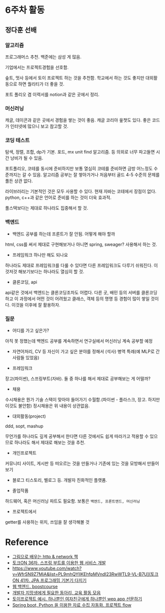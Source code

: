 # 6주차 활동

## 정다훈 선배

### 알고리즘
프로그래머스 추천. 백준에는 삼성 게 많음.

기업에서는 프로젝트경험을 선호함.

솦트, 멋사 등에서 토이 프로젝트 하는 것을 추천함. 학교에서 하는 것도 좋지만 대외활동으로 하면 퀄리티가 더 좋을 것.

포트 폴리오 겸 이력서를 notion과 같은 곳에서 정리.

### 머신러닝
캐글, 데이콘과 같은 곳에서 경험을 쌓는 것이 좋음.
캐글 코리아 옾챗도 있다. 좋은 코드가 인터넷에 많으니 보고 참고할 것.

### 코딩 테스트
탐색, 정렬, 조합, dp가 기본.
포드, mx unit find 알고리즘. 등
의외로 너무 파고들면 시간 낭비가 될 수 있음.

포트폴리오, 코테를 동시에 준비하지만 보통 열심히 코테를 준비하면 금방 어느정도 수준까지는 갈 수 있음.
알고리즘 공부는 잘 쌓아가거나 처음부터 골드 4-5 수준의 문제를 풀든 상관 없다.

라이브러리는 기본적인 것은 모두 사용할 수 있다. 현재 자바는 코테에서 장점이 없다. python, c++과 같은 언어로 준비를 하는 것이 더욱 효과적.

풀스택보다는 제대로 하나라도 집중해서 할 것.

### 백엔드
- 백엔드 공부를 하는데 프론트가 잘 안됨. 어떻게 해야 할까

html, css를 써서 제대로 구현해보거나 아니면 spring, sweager? 사용해서 하는 것. 

- 프레임워크 하나만 해도 되나요

하나라도 제대로 프레임워크를 다룰 수 있다면 다른 프레임워크도 다루기 쉬워진다. 이것저것 해보기보다는 하나라도 열심히 할 것.

- 클론코딩, api

api같은 것에서 백엔드는 클론코딩조차도 어렵다. 다른 곳, 배민 등의 서버를 클론코딩하고 이 과정에서 어떤 것이 어려웠고 클래스, 객체 등의 명명 등 경험이 많이 쌓일 것이다. 이것을 이후에 잘 활용하자.

### 질문
- 어디를 가고 싶은가?

아직 못 정했는데 백엔드 공부를 계속하면서 연구실에서 머신러닝 계속 공부할 예정

- 자연어처리, CV 등 자신이 가고 싶은 분야를 정해서 (석사) 병역 특례(예 MLP로 간 사람들 있었음) 

- 프레임워크

장고(파이썬), 스프링부트(자바).
둘 중 하나를 해서 제대로 공부해보는 게 어떨까?

- 채용

수시채용은 뭔가 기술 스택이 맞아야 들어가기 수월함.(파이썬 - 플라스크, 장고. 하지만 이것도 불안함)
정시채용은 위 내용이 상관없음.

- 대외활동(project)

ddd, sopt, mashup

무언가를 하나라도 깊게 공부해서 한다면 다른 것에서도 쉽게 따라가고 적용할 수 있으므로 하나라도 해서 제대로 해보는 것을 추천.

- 개인프로젝트

커뮤니티 사이트, 게시판 등 떠오르는 것을 만들거나 기존에 있는 것을 모방해서 만들어 보기

- 블로그
티스토리, 벨로그 등. 개발자 친화적인 플랫폼.

- 졸업작품

하드웨어, 혹은 머신러닝 파트도 필요함.
보통은 ```백엔드, 프론트엔드, 머신러닝```

- 프로젝트에서

getter를 사용하는 위치, 쓰임을 잘 생각해볼 것


# Reference
- [그림으로 배우는 http & network 책](http://www.yes24.com/Product/Goods/15894097)
- [토크ON 36차. 스프링 부트를 이용한 웹 서비스 개발](https://www.youtube.com/watch?v=26GuwzdB3iI&list=PL9mhQYIlKEhdjUeH15EBJvhdEgjMZa798)
- [https://www.youtube.com/watch?v=WfrSN9Z7MiA&list=PL9mhQYIlKEhfpMVndI23RwWTL9-VL-B7U](토크ON 41차. JPA 프로그래밍 기본기 다지기](https://www.youtube.com/watch?v=WfrSN9Z7MiA&list=PL9mhQYIlKEhfpMVndI23RwWTL9-VL-B7U)
- [웹 백엔드. boostcourse](https://www.boostcourse.org/web326)
- [개발자 지망생에게 필요한 동아리, 교육 활동 모음](https://velog.io/@timointhebush/%EA%B0%9C%EB%B0%9C%EC%9E%90-%EC%A7%80%EB%A7%9D%EC%83%9D%EC%97%90%EA%B2%8C-%ED%95%84%EC%9A%94%ED%95%9C-%EB%8F%99%EC%95%84%EB%A6%AC-%EA%B5%90%EC%9C%A1-%ED%99%9C%EB%8F%99-%EB%AA%A8%EC%9D%8C)
- [토이프로젝트 예시. 하나뿐인 여자친구에게 하나뿐인 wep app 선문하기](https://velog.io/@hanbinleejoy/%ED%95%98%EB%82%98%EB%BF%90%EC%9D%B8-%EC%97%AC%EC%9E%90%EC%B9%9C%EA%B5%AC%EC%97%90%EA%B2%8C-%ED%95%98%EB%82%98%EB%BF%90%EC%9D%B8-web-app-%EC%84%A0%EB%AC%BC%ED%95%98%EA%B8%B0)
- [Spring boot, Python 을 이용한 자료 수집 자동화. 프로젝트 flow](https://velog.io/@hanbinleejoy/Spring-Boot-Python%EC%9D%84-%EC%9D%B4%EC%9A%A9%ED%95%9C-%EC%9E%90%EB%A3%8C-%EC%88%98%EC%A7%91-%EC%9E%90%EB%8F%99%ED%99%94)